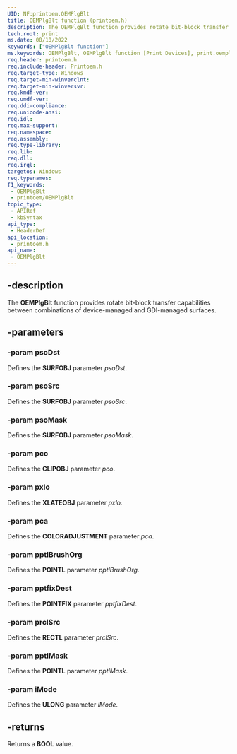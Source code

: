 ```yaml
---
UID: NF:printoem.OEMPlgBlt
title: OEMPlgBlt function (printoem.h)
description: The OEMPlgBlt function provides rotate bit-block transfer capabilities between combinations of device-managed and GDI-managed surfaces.
tech.root: print
ms.date: 08/10/2022
keywords: ["OEMPlgBlt function"]
ms.keywords: OEMPlgBlt, OEMPlgBlt function [Print Devices], print.oemplgblt, print_unidrv-pscript_rendering_b0052697-f944-4969-94c3-efc74838d571.xml, printoem/OEMPlgBlt
req.header: printoem.h
req.include-header: Printoem.h
req.target-type: Windows
req.target-min-winverclnt: 
req.target-min-winversvr: 
req.kmdf-ver: 
req.umdf-ver: 
req.ddi-compliance: 
req.unicode-ansi: 
req.idl: 
req.max-support: 
req.namespace: 
req.assembly: 
req.type-library: 
req.lib: 
req.dll: 
req.irql: 
targetos: Windows
req.typenames: 
f1_keywords:
 - OEMPlgBlt
 - printoem/OEMPlgBlt
topic_type:
 - APIRef
 - kbSyntax
api_type:
 - HeaderDef
api_location:
 - printoem.h
api_name:
 - OEMPlgBlt
---
```


## -description

The **OEMPlgBlt** function provides rotate bit-block transfer capabilities between combinations of device-managed and GDI-managed surfaces.

## -parameters

### -param psoDst

Defines the **SURFOBJ** parameter *psoDst*.

### -param psoSrc

Defines the **SURFOBJ** parameter *psoSrc*.

### -param psoMask

Defines the **SURFOBJ** parameter *psoMask*.

### -param pco

Defines the **CLIPOBJ** parameter *pco*.

### -param pxlo

Defines the **XLATEOBJ** parameter *pxlo*.

### -param pca

Defines the **COLORADJUSTMENT** parameter *pca*.

### -param pptlBrushOrg

Defines the **POINTL** parameter *pptlBrushOrg*.

### -param pptfixDest

Defines the **POINTFIX** parameter *pptfixDest*.

### -param prclSrc

Defines the **RECTL** parameter *prclSrc*.

### -param pptlMask

Defines the **POINTL** parameter *pptlMask*.

### -param iMode

Defines the **ULONG** parameter *iMode*.

## -returns

Returns a **BOOL** value.
